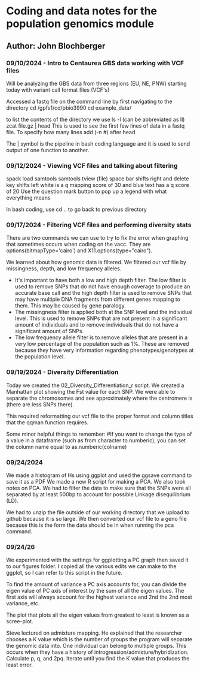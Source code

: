 # Coding and data notes for the population genomics module

## Author: John Blochberger

### 09/10/2024 - Intro to Centaurea GBS data working with VCF files

Will be analyzing the GBS data from three regions (EU, NE, PNW) starting today with variant call format files (VCF's)

Accessed a fastq file on the command line by first navigating to the directory cd /gpfs1/cd/pbio3990 cd example_data/

to list the contents of the directory we use ls -l (can be abbreviated as ll) zcat file.gz \| head This is used to see the first few lines of data in a fastq file. To specify how many lines add (-n \#) after head

The \| symbol is the pipeline in bash coding language and it is used to send output of one function to another.

### 09/12/2024 - Viewing VCF files and talking about filtering

spack load samtools samtools tview (file) space bar shifts right and delete key shifts left white is a q mapping score of 30 and blue text has a q score of 20 Use the question mark button to pop up a legend with what everything means

In bash coding, use cd .. to go back to previous directory

### 09/17/2024 - Filtering VCF files and performing diversity stats

There are two commands we can use to try to fix the error when graphing that sometimes occurs when coding on the vacc. They are options(bitmapType='cairo') and X11.options(type="cairo").

We learned about how genomic data is filtered. We filtered our vcf file by missingness, depth, and low frequency alleles.

-   It's important to have both a low and high depth filter. The low filter is used to remove SNPs that do not have enough coverage to produce an accurate base call and the high depth filter is used to remove SNPs that may have multiple DNA fragments from different genes mapping to them. This may be caused by gene paralogy.
-   The missingness filter is applied both at the SNP level and the individual level. This is used to remove SNPs that are not present in a significant amount of individuals and to remove individuals that do not have a significant amount of SNPs.
-   The low frequency allele filter is to remove alleles that are present in a very low percentage of the population such as 1%. These are removed because they have very information regarding phenotypes/genotypes at the population level.

### 09/19/2024 - Diversity Differentiation

Today we created the 02_Diversity_Differentiation_r script. We created a Manhattan plot showing the Fst value for each SNP. We were able to separate the chromosomes and see approximately where the centromere is (there are less SNPs there).

This required reformatting our vcf file to the proper format and column titles that the qqman function requires.

Some minor helpful things to remember: #If you want to change the type of a value in a dataframe (such as from character to numberic), you can set the column name equal to as.numberic(colname)

### 09/24/2024

We made a histogram of Hs using ggplot and used the ggsave command to save it as a PDF We made a new R script for making a PCA. We also took notes on PCA. We had to filter the data to make sure that the SNPs were all separated by at least 500bp to account for possible Linkage disequilibrium (LD).

We had to unzip the file outside of our working directory that we upload to github because it is so large. We then converted our vcf file to a geno file because this is the form the data should be in when running the pca command.

### 09/24/26

We experimented with the settings for ggplotting a PC graph then saved it to our figures folder. I copied all the various edits we can make to the ggplot, so I can refer to this script in the future.

To find the amount of variance a PC axis accounts for, you can divide the eigen value of PC axis of interest by the sum of all the eigen values. The first axis will always account for the highest variance and 2nd the 2nd most variance, etc.

The plot that plots all the eigen values from greatest to least is known as a scree-plot.

Steve lectured on admixture mapping. He explained that the researcher chooses a K value which is the number of groups the program will separate the genomic data into. One individual can belong to multiple groups. This occurs when they have a history of introgression/admixture/hybridization. Calculate p, q, and 2pq. Iterate until you find the K value that produces the least error.
